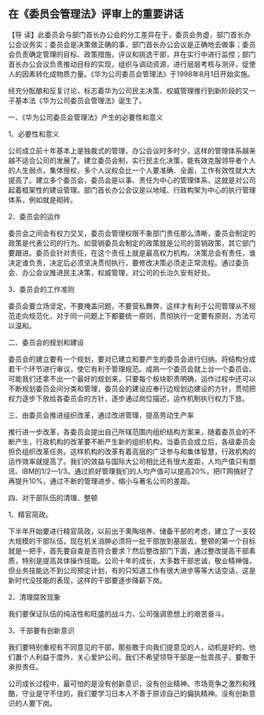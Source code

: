 ## 在《委员会管理法》评审上的重要讲话



【导  读】此委员会与部门首长办公会的分工差异在于，委员会务虚，部门首长办公会议务实；委员会是决策做正确的事，部门首长办公会议是正确地去做事；委员会负责确定管理的目标、政策措施，评议和挑选干部，并在实行中进行监控；部门首长办公会议负责推动目标的实现，组织与调动资源，进行层层考核与测评，促使人的因素转化成物质力量。《华为公司委员会管理法》于1998年8月1日开始实施。



经充分酝酿和反复讨论，标志着华为公司民主决策、权威管理推行到新阶段的又一子基本法《华为公司委员会管理法》诞生了。

一、《华为公司委员会管理法》产生的必要性和意义

1、必要性和意义

公司成立前十年基本上是独裁式的管理，办公会议时多时少，这样的管理体系越来越不适合公司的发展了。建立委员会制，实行民主化决策，能有效克服领导者个人的人生弱点，集体授权，多个人议权会比一个人要准确、全面，工作有效性就大大提高了。建立多个委员会，委员会是以事、责任为中心的管理体系，这就是对公司起着框架性的建设管理。部门首长办公会议是以地域、行政构架为中心的执行管理体系，例如就是砌砖。

2、委员会的运作

委员会之间会有权力交叉，委员会管理权限不象部门责任那么清晰，委员会制定的政策是代表公司的行为。如营销委员会制定的政策就是公司的营销政策，其它部门要跟进。委员会针对责任，在这个责任上就是最高权力机构。决策总会有责任，谁决定谁负责，决定后必须坚决贯彻执行，要修改决策必须走正常流程。通过委员会、办公会议推进民主决策，权威管理，对公司的长治久安有好处。

3、委员会的工作准则

委员会要立场坚定，不要掩盖问题，不要营私舞弊，这样才有利于公司管理从不规范走向规范化，对于同一问题上下都要统一原则，贯彻执行一定要有原则，方法可以温和。

二、委员会的规划和建设

委员会的建立要有一个规划，要对已建立和要产生的委员会进行归纳。将结构分成若干个环节进行审议，使它有利于管理规范。成熟一个委员会就上台一个委员会。可能我们还拿不出一个最好的规划来，只要每个板块职责明确，运作过程中还可以不断规划委员会间分类和管理，委员会的建设应奉行边规划边建设的方针，贯彻把权力逐步下放给各委员会的方针，逐步通过岗位描述，运作机制执行权力下放。

三、由委员会推进组织改革，通过改进管理，提高劳动生产率

推行进一步改革，各委员会提出自己所辖范围内组织结构方案来，随着委员会的不断产生，行政机构的改革要不断产生新的组织机构，当委员会成立后，各级委员会担负组织改革任务。这样机构的改革有着高层的广泛参与和集体智慧，行政机构的运作效率就提高了。我们的效益与国际大公司相比还有很大差距，人均产值只有朗讯、IBM的1/2—1/3。通过抓好管理我们的人均产值可以提高20%，把IT网搞好了再提升10%，通过不断的管理进步，缩小与著名公司的差距。

四、对干部队伍的清理、整顿

1、精官简政。

下半年开始要进行精官简政，以前出于熏陶培养、储备干部的考虑，建立了一支较大规模的干部队伍，现在机关消肿必须将一批干部放到基层去，整顿的第一个目标就是一把手，首先要自查是否符合要求？然后整改部门下面，通过整改提高干部素质，特别是提高具体操作技能。公司十年的成长，大多数干部忠诚，敬业精神强，但业务技能达不到公司预定计划，有的只知道工作有很大进步等等大话空话，这是新时代没技能的表现，这样的干部要逐步降薪下岗。

2、清理腐败现象

我们要保证队伍的纯洁性和旺盛的战斗力，公司强调思想上的艰苦奋斗。

3、干部要有创新意识

我们要特别重视有不同意见的干部，那些敢于向我们提意见的人，动机是好的，他们置个人利益于度外，关心爱护公司。我们不希望领导干部是一批乖孩子，要敢于承担责任。

公司成长过程中，最可怕的是没有创新意识，没有创业精神。市场竞争之激烈和残酷，守业是守不住的，我们要学习日本人不善于原谅自己的偏执精神。没有创新意识的人要下岗。
